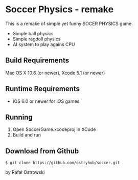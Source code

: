 Soccer Physics - remake
=======================

This is a remake of simple yet funny SOCER PHYSICS game.

  * Simple ball physics
  * Simple ragdoll physics
  * AI system to play agains CPU

Build Requirements
------------------
Mac OS X 10.6 (or newer), Xcode 5.1 (or newer)


Runtime Requirements
--------------------
  * iOS 6.0 or newer for iOS games
 

Running
--------------------

1. Open SoccerGame.xcodeproj in XCode
2. Build and run 


Download from Github
--------------------

    $ git clone https://github.com/ostryhub/soccer.git


by Rafał Ostrowski